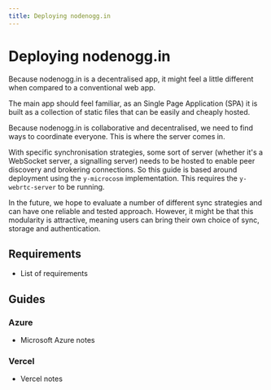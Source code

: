 ```yaml
---
title: Deploying nodenogg.in
---
```


# Deploying nodenogg.in

Because nodenogg.in is a decentralised app, it might feel a little different when compared to a conventional web app.

The main app should feel familiar, as an Single Page Application (SPA) it is built as a collection of static files that can be easily and cheaply hosted.

Because nodenogg.in is collaborative and decentralised, we need to find ways to coordinate everyone. This is where the server comes in.

With specific synchronisation strategies, some sort of server (whether it's a WebSocket server, a signalling server) needs to be hosted to enable peer discovery and brokering connections. So this guide is based around deployment using the `y-microcosm` implementation. This requires the `y-webrtc-server` to be running.

In the future, we hope to evaluate a number of different sync strategies and can have one reliable and tested approach. However, it might be that this modularity is attractive, meaning users can bring their own choice of sync, storage and authentication.

## Requirements

- List of requirements

## Guides

### Azure

- Microsoft Azure notes

### Vercel

- Vercel notes
